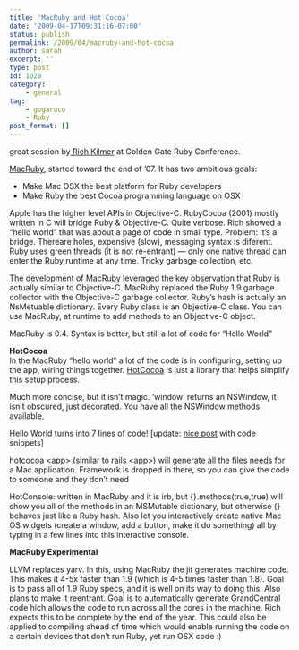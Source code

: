 ```yaml
---
title: 'MacRuby and Hot Cocoa'
date: '2009-04-17T09:31:16-07:00'
status: publish
permalink: /2009/04/macruby-and-hot-cocoa
author: sarah
excerpt: ''
type: post
id: 1028
category:
    - general
tag:
    - gogaruco
    - Ruby
post_format: []
---
```

great session by[ Rich Kilmer](http://gogaruco.com/speakers/index.html#kilmer) at Golden Gate Ruby Conference.

[MacRuby](http://www.macruby.org/), started toward the end of ’07. It has two ambitious goals:

- Make Mac OSX the best platform for Ruby developers
- Make Ruby the best Cocoa programming language on OSX

Apple has the higher level APIs in Objective-C. RubyCocoa (2001) mostly written in C will bridge Ruby &amp; Objective-C. Quite verbose. Rich showed a “hello world” that was about a page of code in small type. Problem: it’s a bridge. Thereare holes, expensive (slow), messaging syntax is diferent. Ruby uses green threads (it is not re-entrant) — only one native thread can enter the Ruby runtime at any time. Tricky garbage collection, etc.

The development of MacRuby leveraged the key observation that Ruby is actually similar to Objective-C. MacRuby replaced the Ruby 1.9 garbage collector with the Objective-C garbage collector. Ruby’s hash is actually an NsMetuable dictionary. Every Ruby class is an Objective-C class. You can use MacRuby, at runtime to add methods to an Objective-C object.

MacRuby is 0.4. Syntax is better, but still a lot of code for “Hello World”

**HotCocoa**  
In the MacRuby “hello world” a lot of the code is in configuring, setting up the app, wiring things together. [HotCocoa](http://www.macruby.org/trac/wiki/HotCocoa) is just a library that helps simplify this setup process.

Much more concise, but it isn’t magic. ‘window’ returns an NSWindow, it isn’t obscured, just decorated. You have all the NSWindow methods available,

Hello World turns into 7 lines of code! \[update: [nice post](http://pivotallabs.com/users/edward/blog/articles/779-gogaruco-talk-macruby-hotcocoa) with code snippets\]

hotcocoa &lt;app&gt; (similar to rails &lt;app&gt;) will generate all the files needs for a Mac application. Framework is dropped in there, so you can give the code to someone and they don’t need

HotConsole: written in MacRuby and it is irb, but {}.methods(true,true) will show you all of the methods in an MSMutable dictionary, but otherwise {} behaves just like a Ruby hash. Also let you interactively create native Mac OS widgets (create a window, add a button, make it do something) all by typing in a few lines into this interactive console.

**MacRuby Experimental**

LLVM replaces yarv. In this, using MacRuby the jit generates machine code. This makes it 4-5x faster than 1.9 (which is 4-5 times faster than 1.8). Goal is to pass all of 1.9 Ruby specs, and it is well on its way to doing this. Also plans to make it reentrant. Goal is to automatically generate GrandCentral code hich allows the code to run across all the cores in the machine. Rich expects this to be complete by the end of the year. This could also be applied to compiling ahead of time which would enable running the code on a certain devices that don’t run Ruby, yet run OSX code :)